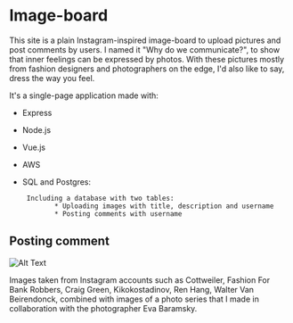 # Image-board

This site is a plain Instagram-inspired image-board to upload pictures and post comments by users. I named it "Why do we communicate?", to show that inner feelings can be expressed by photos. With these pictures mostly from fashion designers and photographers on the edge, I'd also like to say, dress the way you feel.

It's a single-page application made with:

* Express
* Node.js
* Vue.js
* AWS
* SQL and Postgres:

       Including a database with two tables:
              * Uploading images with title, description and username
              * Posting comments with username


## Posting comment

![Alt Text](comments.gif)


Images taken from Instagram accounts such as Cottweiler, Fashion For Bank Robbers, Craig Green, Kikokostadinov, Ren Hang, Walter Van Beirendonck, combined with images of a photo series that I made in collaboration with the photographer Eva Baramsky.
